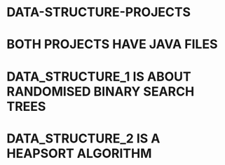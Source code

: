 # DATA-STRUCTURE-PROJECTS
# BOTH PROJECTS HAVE JAVA FILES
# DATA_STRUCTURE_1 IS ABOUT RANDOMISED BINARY SEARCH TREES
# DATA_STRUCTURE_2 IS A HEAPSORT ALGORITHM
